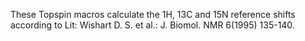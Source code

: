 These Topspin macros calculate the 1H, 13C and 15N reference shifts according to Lit: Wishart D. S. et al.: J. Biomol. NMR 6(1995) 135-140.
